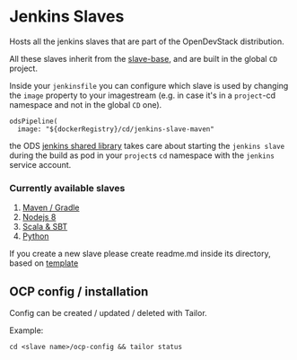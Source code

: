 # Jenkins Slaves

Hosts all the jenkins slaves that are part of the OpenDevStack distribution.

All these slaves inherit from the [slave-base](https://github.com/opendevstack/ods-core/tree/master/jenkins/slave-base), and are built in the global `CD` project. 

Inside your `jenkinsfile` you can configure which slave is used by changing the `image` property to your imagestream (e.g. in case it's in a `project`-cd namespace and not in the global `CD` one).
```
odsPipeline(
  image: "${dockerRegistry}/cd/jenkins-slave-maven"
```
the ODS [jenkins shared library](https://github.com/opendevstack/ods-jenkins-shared-library) takes care about starting the `jenkins slave` during the build as pod in your `project`s `cd` namespace with the `jenkins` service account.

### Currently available slaves
1. [Maven / Gradle](maven/README.md) 
1. [Nodejs 8](nodejs8-angular/README.md)
1. [Scala & SBT](scala/README.md)
1. [Python](python/README.md)

If you create a new slave please create readme.md inside its directory, based on [template](../__JENKINS_SLAVE_TEMPLATE_README.md)

## OCP config / installation

Config can be created / updated / deleted with Tailor.

Example:
```
cd <slave name>/ocp-config && tailor status
```
